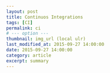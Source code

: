 ```yaml
---
layout: post
title: Continuos Integrations
tags: [CI]
permalink: ci
# --- option ---
thumbnail: img_url (local ulr)
last_modified_at: 2015-09-27 14:00:00
date: 2015-09-27 14:00:00
category: article
excerpt: summary
---
```

